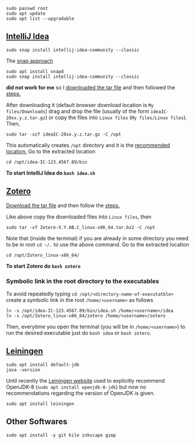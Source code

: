 ```
sudo passwd root
sudo apt update
sudo apt list --upgradable
```
## [IntelliJ Idea](https://www.jetbrains.com/idea/download/#section=linux)
```
sudo snap install intellij-idea-community --classic
```
The [snap approach](https://www.jetbrains.com/help/idea/installation-guide.html#snap)
```
sudo apt install snapd
sudo snap install intellij-idea-community --classic
```
**did not work for me** so I [downloaded the tar file](https://www.jetbrains.com/idea/download/#section=linux) and then followed the [steps.](https://www.jetbrains.com/help/idea/installation-guide.html#standalone)

After downloading it (default browser download location is `My files/Downloads`) drag and drop the file (usually of the form `ideaIC-20xx.y.z.tar.gz`) or copy the files into `Linux files` (`My files/Linux files`).
Then,
```
sudo tar -xzf ideaIC-20xx.y.z.tar.gz -C /opt
```
This automatically creates `/opt` directory and it is the [recommended location.](https://www.jetbrains.com/help/idea/installation-guide.html#standalone)
Go to the extracted location
```
cd /opt/idea-IC-123.4567.89/bin
```
**To start IntelliJ Idea do `bash idea.sh`**

## [Zotero](https://www.zotero.org/download/)

[Download the tar file](https://www.zotero.org/download/) and then follow the [steps.](https://www.zotero.org/support/installation)

Like above copy the downloaded files into `Linux files`, then
```
sudo tar -xf Zotero-X.Y.AB.C_linux-x86_64.tar.bz2 -C /opt
```
Note that (inside the terminal) if you are already in some directory you need to be in root `cd ~/.` to use the above command.
Go to the extracted location
```
cd /opt/Zotero_linux-x86_64/
```
**To start Zotero do `bash zotero`**

### Symbolic link in the root directory to the executables

To avoid repeatedly typing `cd /opt/<directory-name-of-executatble>` create a symbolic link in the root `/home/<username>` as follows
```
ln -s /opt/idea-IC-123.4567.89/bin/idea.sh /home/<username>/idea
ln -s /opt/Zotero_linux-x86_64/zotero /home/<username>/zotero
```
Then, everytime you open the terminal (you will be in `/home/<username>`) to run the desired executable just do `bash idea` or `bash zotero`.

## [Leiningen](https://leiningen.org/)
```
sudo apt install default-jdk
java -version
```
Until recently the [Leiningen website](https://leiningen.org/) used to explicitly recommend OpenJDK-8 (`sudo apt install openjdk-8-jdk`) but now no recommendations regarding the version of OpenJDK is given.
```
sudo apt install leiningen
```

## Other Softwares
```
sudo apt install -y git kile inkscape gimp
```
